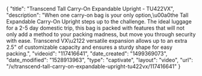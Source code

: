 {
    "title": "Transcend Tall Carry-On Expandable Upright - TU422VX",
    "description": "When one carry-on bag is your only option,\u00a0the Tall Expandable Carry-On Upright steps up to the challenge.  The ideal luggage for a 2-5 day domestic trip, this bag is packed with features that will not only add a method to your packing madness, but move you through security with ease.  Transcend VX\u2122 versatile expansion allows up to an extra 2.5\" of customizable capacity and ensures a sturdy shape for easy packing.",
    "videoid": "117416641",
    "date_created": "1499369073",
    "date_modified": "1528913963",
    "type": "captivate",
    "layout": "video",
    "url": "\/v\/transcend-tall-carry-on-expandable-upright-tu422vx\/117416641"
}